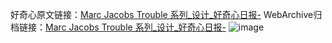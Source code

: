 好奇心原文链接：[Marc Jacobs Trouble 系列_设计_好奇心日报-](https://www.qdaily.com/articles/9607.html)
WebArchive归档链接：[Marc Jacobs Trouble 系列_设计_好奇心日报-](http://web.archive.org/web/20190623154613/https://www.qdaily.com/articles/9607.html)
![image](http://ww3.sinaimg.cn/large/007d5XDply1g3vfvtaxthj30u02ze7br)